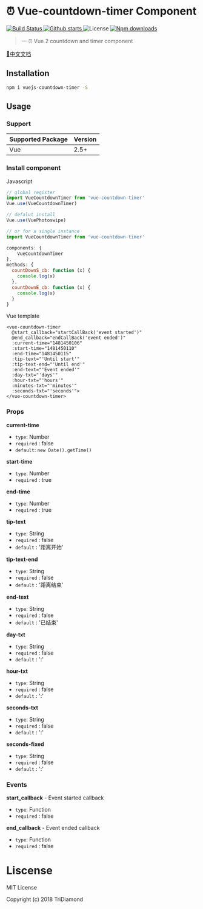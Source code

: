 # ⏰ Vue-countdown-timer Component

<p>
  <a href="https://circleci.com/gh/TriDiamond/vuejs-countdown-timer/tree/master">
    <img src="https://img.shields.io/circleci/project/github/TriDiamond/vuejs-countdown-timer.svg" alt="Build Status">
  </a>
  <a href="https://github.com/TriDiamond/vuejs-countdown-timer/stargazers">
    <img src="https://img.shields.io/github/stars/TriDiamond/vuejs-countdown-timer.svg" alt="Github starts">
  </a>
  <a>
    <img src="https://img.shields.io/github/license/TriDiamond/vuejs-countdown-timer.svg" alt="License">
  </a>
  <a href="https://www.npmjs.com/package/vue-photoswipes">
    <img src="https://img.shields.io/npm/dt/vuejs-countdown-timer.svg" alt="Npm downloads">
  </a>
</p>

> 一 ⏰ Vue 2 countdown and timer component

[📙中文文档](https://github.com/TriDiamond/vuejs-countdown-timer/blob/master/README_CN.md)

## Installation

``` bash
npm i vuejs-countdown-timer -S
```

## Usage

### Support

| Supported Package | Version |
|-------------------|---------|
| Vue               | 2.5+    |


### Install component

Javascript

``` javascript
// global register
import VueCountdownTimer from 'vue-countdown-timer'
Vue.use(VueCountdownTimer)

// defalut install
Vue.use(VuePhotoswipe)

// or for a single instance
import VueCountdownTimer from 'vue-countdown-timer'

components: {
    VueCountdownTimer
},
methods: {
  countDownS_cb: function (x) {
    console.log(x)
  },
  countDownE_cb: function (x) {
    console.log(x)
  }
}
```

Vue template

```vue
<vue-countdown-timer
  @start_callback="startCallBack('event started')"
  @end_callback="endCallBack('event ended')"
  :current-time="1481450106"
  :start-time="1481450110"
  :end-time="1481450115"
  :tip-text="'Until start'"
  :tip-text-end="'Until end'"
  :end-text="'Event ended'"
  :day-txt="'days'"
  :hour-txt="'hours'"
  :minutes-txt="'minutes'"
  :seconds-txt="'seconds'">
</vue-countdown-timer>
```

### Props

**current-time**
- `type`: Number
- `required` : false
- `default`: `new Date().getTime()`

**start-time**
- `type`: Number
- `required` : true

**end-time**
- `type`: Number
- `required` : true

**tip-text**
- `type`: String
- `required` : false
- `default` : '距离开始'

**tip-text-end**
- `type`: String
- `required` : false
- `default` : '距离结束'
    
**end-text**
- `type`: String
- `required` : false
- `default` : '已结束'

**day-txt**
- `type`: String
- `required` : false
- `default` : ':'
    
**hour-txt**
- `type`: String
- `required` : false
- `default` : ':'

**seconds-txt**
- `type`: String
- `required` : false
- `default` : ':'

**seconds-fixed**
- `type`: String
- `required` : false
- `default` : ':'
    
### Events
**start_callback** - Event started callback
- `type`: Function
- `required` : false

**end_callback** - Event ended callback
- `type`: Function
- `required` : false
    
# Liscense
MIT License

Copyright (c) 2018 TriDiamond
